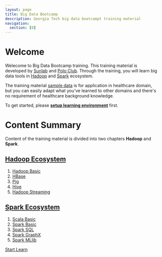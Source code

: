 ```yaml
---
layout: page
title: Big Data Bootcamp
description: Georgia Tech big data bootcampt training material
navigation:
  section: [0]
---
```


# Welcome

Welecome to Big Data Bootcamp training. This training material is developed by [Sunlab](http://www.sunlab.org/) and [Polo Club](http://poloclub.gatech.edu/). Through the training, you will learn  big data tools in [Hadoop](http://hadoop.apache.org) and [Spark](http://spark.apache.org) ecosystem. 

The training material [sample data](data) is for application in healthcare domain, but you can easily adapt what you've learned to other domains and there's no requirement of healthcare background knowledge.

To get started, please [**setup learning environment**](environment) first.

# Content Summary
Content of the training material is divided into two chapters **Hadoop** and **Spark**.

## [Hadoop Ecosystem](hadoop)
1. [Hadoop Basic](hadoop-basic)
2. [HBase](hbase)
3. [Pig](pig)
4. [Hive](hive)
5. [Hadoop Streaming](hadoop-streaming)

## [Spark Ecosystem](spark)
1. [Scala Basic](scala-basic)
2. [Spark Basic](spark-basic)
3. [Spark SQL](spark-sql)
4. [Spark GraphX](spark-graphx)
5. [Spark MLlib](spark-mllib)

<div class="text-center col-md-12"><a href="hadoop/" class="btn btn-lg btn-info">Start Learn <span class="glyphicon glyphicon-export"></span></a></div>

